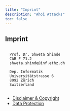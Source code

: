 ```yaml
---
title: "Imprint"
description: "Ahoi Attacks"
toc: false
---
```


## Imprint

```

  Prof. Dr. Shweta Shinde  
  CAB F 71.2
  shweta.shinde@inf.ethz.ch

  Dep. Informatik
  Universitätstrasse 6
  8092 Zürich
  Switzerland
  
```

- [Disclaimer & Copyright](https://sectrs.ethz.ch/footer/disclaimer-copyright.html)
- [Data Protection](https://sectrs.ethz.ch/footer/data-protection.html)

